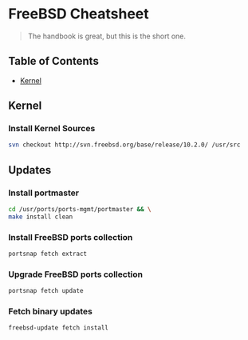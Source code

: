 # FreeBSD Cheatsheet
> The handbook is great, but this is the short one.

## Table of Contents

- [Kernel](#kernel)


## Kernel

### Install Kernel Sources
```bash
svn checkout http://svn.freebsd.org/base/release/10.2.0/ /usr/src
```


## Updates

### Install portmaster
```bash
cd /usr/ports/ports-mgmt/portmaster && \
make install clean
```

### Install FreeBSD ports collection
```bash
portsnap fetch extract
```

### Upgrade FreeBSD ports collection
```bash
portsnap fetch update
```

### Fetch binary updates
```bash
freebsd-update fetch install
```
